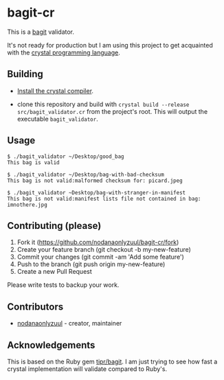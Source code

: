 # bagit-cr

This is a [bagit](https://en.wikipedia.org/wiki/BagIt) validator.

It's not ready for production but I am using this project
to get acquainted with the [crystal programming language](crystal-lang.org).

## Building

* [Install the crystal compiler](https://crystal-lang.org/docs/installation/index.html).

* clone this repository and build with `crystal build --release src/bagit_validator.cr` from the project's root. This will output the executable `bagit_validator`.

## Usage

```
$ ./bagit_validator ~/Desktop/good_bag
This bag is valid

$ ./bagit_validator ~/Desktop/bag-with-bad-checksum
This bag is not valid:malformed checksum for: picard.jpeg

$ ./bagit_validator ~Desktop/bag-with-stranger-in-manifest
This bag is not valid:manifest lists file not contained in bag: imnothere.jpg
```

## Contributing (please)

1. Fork it (https://github.com/nodanaonlyzuul/bagit-cr/fork)
2. Create your feature branch (git checkout -b my-new-feature)
3. Commit your changes (git commit -am 'Add some feature')
4. Push to the branch (git push origin my-new-feature)
5. Create a new Pull Request

Please write tests to backup your work.

## Contributors

- [nodanaonlyzuul](https://github.com/nodanaonlyzuul) - creator, maintainer

## Acknowledgements

This is based on the Ruby gem [tipr/bagit](https://github.com/tipr/bagit).
I am just trying to see how fast a crystal implementation will validate compared to Ruby's.
